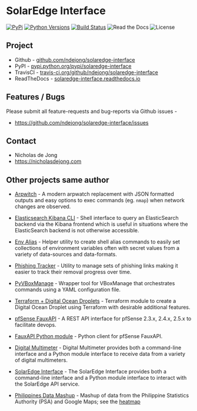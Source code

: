 # SolarEdge Interface
[![PyPi](https://img.shields.io/pypi/v/solaredge-interface.svg)](https://pypi.python.org/pypi/solaredge-interface/)
[![Python Versions](https://img.shields.io/pypi/pyversions/solaredge-interface.svg)](https://github.com/ndejong/solaredge-interface/)
[![Build Status](https://api.travis-ci.org/ndejong/solaredge-interface.svg?branch=master)](https://travis-ci.org/ndejong/solaredge-interface/)
![Read the Docs](https://img.shields.io/readthedocs/solaredge-interface)
![License](https://img.shields.io/github/license/ndejong/solaredge-interface.svg)

## Project
* Github - [github.com/ndejong/solaredge-interface](https://github.com/ndejong/solaredge-interface)
* PyPI - [pypi.python.org/pypi/solaredge-interface](https://pypi.python.org/pypi/solaredge-interface/)
* TravisCI - [travis-ci.org/github/ndejong/solaredge-interface](https://travis-ci.org/github/ndejong/solaredge-interface)
* ReadTheDocs - [solaredge-interface.readthedocs.io](https://solaredge-interface.readthedocs.io/en/latest/)

## Features / Bugs 
Please submit all feature-requests and bug-reports via Github issues - 
* https://github.com/ndejong/solaredge-interface/issues

## Contact
* Nicholas de Jong
* https://nicholasdejong.com

## Other projects same author
* [Arpwitch](https://arpwitch.readthedocs.io) - A modern arpwatch replacement with JSON formatted outputs and easy options to exec commands (eg. `nmap`) when network changes are observed.
* [Elasticsearch Kibana CLI](https://elasticsearch-kibana-cli.readthedocs.io/) - Shell interface to query an ElasticSearch backend via the Kibana frontend which is useful in situations where the ElasticSearch backend is not otherwise accessible.
* [Env Alias](https://env-alias.readthedocs.io) - Helper utility to create shell alias commands to easily set collections of environment variables often with secret values from a variety of data-sources and data-formats.
* [Phishing Tracker](https://github.com/ndejong/phishing-tracker) - Utility to manage sets of phishing links making it easier to track their removal progress over time.
* [PyVBoxManage](https://pyvboxmanage.readthedocs.io) - Wrapper tool for VBoxManage that orchestrates commands using a YAML configuration file.
* [Terraform + Digital Ocean Droplets](https://registry.terraform.io/modules/verbnetworks/droplet/digitalocean/latest) - Terraform module to create a Digital Ocean Droplet using Terraform with desirable additional features.

* [pfSense FauxAPI](https://github.com/ndejong/pfsense_fauxapi) - A REST API interface for pfSense 2.3.x, 2.4.x, 2.5.x to facilitate devops.
* [FauxAPI Python module](https://github.com/ndejong/pfsense_fauxapi_client_python) - Python client for pfSense FauxAPI.

* [Digital Multimeter](https://github.com/ndejong/digital-multimeter) - Digital Multimeter provides both a command-line interface and a Python module interface to receive data from a variety of digital multimeters.
* [SolarEdge Interface](https://solaredge-interface.readthedocs.io) - The SolarEdge Interface provides both a command-line interface and a Python module interface to interact with the SolarEdge API service.
* [Philippines Data Mashup](https://github.com/ndejong/philippines-data) - Mashup of data from the Philippine Statistics Authority (PSA) and Google Maps; see the [heatmap](https://nicholasdejong.com/projects/philippines-data/heatmap/)
